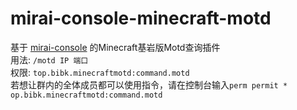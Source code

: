 # mirai-console-minecraft-motd

基于 [mirai-console](https://github.com/mamoe/mirai) 的Minecraft基岩版Motd查询插件  
用法: `/motd IP 端口`  
权限: `top.bibk.minecraftmotd:command.motd`  
若想让群内的全体成员都可以使用指令，请在控制台输入`perm permit * op.bibk.minecraftmotd:command.motd`